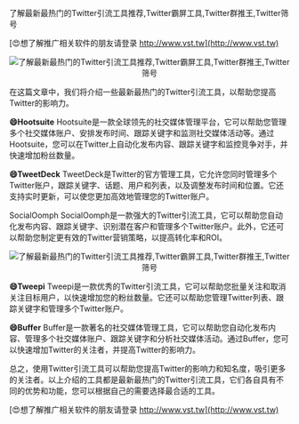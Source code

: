 了解最新最热门的Twitter引流工具推荐,Twitter霸屏工具,Twitter群推王,Twitter筛号

[😍想了解推广相关软件的朋友请登录 http://www.vst.tw](http://www.vst.tw)

 <center><img src="https://vst.tw/MP4/tuiguang/png/0.png" alt="了解最新最热门的Twitter引流工具推荐,Twitter霸屏工具,Twitter群推王,Twitter筛号"></center>

在这篇文章中，我们将介绍一些最新最热门的Twitter引流工具，以帮助您提高Twitter的影响力。

**😄Hootsuite**
Hootsuite是一款全球领先的社交媒体管理平台，它可以帮助您管理多个社交媒体账户、安排发布时间、跟踪关键字和监测社交媒体活动等。通过Hootsuite，您可以在Twitter上自动化发布内容、跟踪关键字和监控竞争对手，并快速增加粉丝数量。

**😄TweetDeck**
TweetDeck是Twitter的官方管理工具，它允许您同时管理多个Twitter账户，跟踪关键字、话题、用户和列表，以及调整发布时间和位置。它还支持实时更新，可以使您更加高效地管理您的Twitter账户。

SocialOomph
SocialOomph是一款强大的Twitter引流工具，它可以帮助您自动化发布内容、跟踪关键字、识别潜在客户和管理多个Twitter账户。此外，它还可以帮助您制定更有效的Twitter营销策略，以提高转化率和ROI。

 <center><img src="https://vst.tw/MP4/tuiguang/png/1.png" alt="了解最新最热门的Twitter引流工具推荐,Twitter霸屏工具,Twitter群推王,Twitter筛号"></center>

**😄Tweepi**
Tweepi是一款优秀的Twitter引流工具，它可以帮助您批量关注和取消关注目标用户，以快速增加您的粉丝数量。它还可以帮助您管理Twitter列表、跟踪关键字和管理多个Twitter账户。

**😄Buffer**
Buffer是一款著名的社交媒体管理工具，它可以帮助您自动化发布内容、管理多个社交媒体账户、跟踪关键字和分析社交媒体活动。通过Buffer，您可以快速增加Twitter的关注者，并提高Twitter的影响力。

总之，使用Twitter引流工具可以帮助您提高Twitter的影响力和知名度，吸引更多的关注者。以上介绍的工具都是最新最热门的Twitter引流工具，它们各自具有不同的优势和功能，您可以根据自己的需要选择最合适的工具。

[😍想了解推广相关软件的朋友请登录 http://www.vst.tw](http://www.vst.tw)



